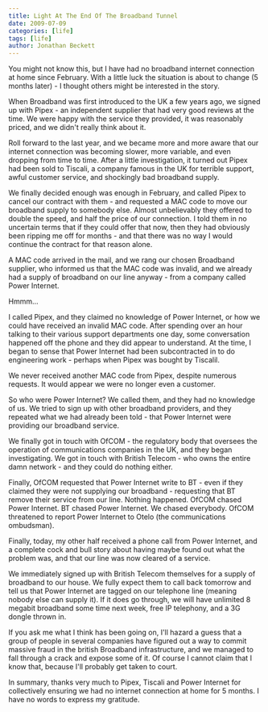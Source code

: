 ```yaml
---
title: Light At The End Of The Broadband Tunnel
date: 2009-07-09
categories: [life]
tags: [life]
author: Jonathan Beckett
---
```


You might not know this, but I have had no broadband internet connection at home since February. With a little luck the situation is about to change (5 months later) - I thought others might be interested in the story.

When Broadband was first introduced to the UK a few years ago, we signed up with Pipex - an independent supplier that had very good reviews at the time. We were happy with the service they provided, it was reasonably priced, and we didn't really think about it.

Roll forward to the last year, and we became more and more aware that our internet connection was becoming slower, more variable, and even dropping from time to time. After a little investigation, it turned out Pipex had been sold to Tiscali, a company famous in the UK for terrible support, awful customer service, and shockingly bad broadband supply.

We finally decided enough was enough in February, and called Pipex to cancel our contract with them - and requested a MAC code to move our broadband supply to somebody else. Almost unbelievably they offered to double the speed, and half the price of our connection. I told them in no uncertain terms that if they could offer that now, then they had obviously been ripping me off for months - and that there was no way I would continue the contract for that reason alone.

A MAC code arrived in the mail, and we rang our chosen Broadband supplier, who informed us that the MAC code was invalid, and we already had a supply of broadband on our line anyway - from a company called Power Internet.

Hmmm...

I called Pipex, and they claimed no knowledge of Power Internet, or how we could have received an invalid MAC code. After spending over an hour talking to their various support departments one day, some conversation happened off the phone and they did appear to understand. At the time, I began to sense that Power Internet had been subcontracted in to do engineering work - perhaps when Pipex was bought by Tiscalil.

We never received another MAC code from Pipex, despite numerous requests. It would appear we were no longer even a customer.

So who were Power Internet? We called them, and they had no knowledge of us. We tried to sign up with other broadband providers, and they repeated what we had already been told - that Power Internet were providing our broadband service.

We finally got in touch with OfCOM - the regulatory body that oversees the operation of communications companies in the UK, and they began investigating. We got in touch with British Telecom - who owns the entire damn network - and they could do nothing either.

Finally, OfCOM requested that Power Internet write to BT - even if they claimed they were not supplying our broadband - requesting that BT remove their service from our line. Nothing happened. OfCOM chased Power Internet. BT chased Power Internet. We chased everybody. OfCOM threatened to report Power Internet to Otelo (the communications ombudsman).

Finally, today, my other half received a phone call from Power Internet, and a complete cock and bull story about having maybe found out what the problem was, and that our line was now cleared of a service.

We immediately signed up with British Telecom themselves for a supply of broadband to our house. We fully expect them to call back tomorrow and tell us that Power Internet are tagged on our telephone line (meaning nobody else can supply it). If it does go through, we will have unlimited 8 megabit broadband some time next week, free IP telephony, and a 3G dongle thrown in.

If you ask me what I think has been going on, I'll hazard a guess that a group of people in several companies have figured out a way to commit massive fraud in the british Broadband infrastructure, and we managed to fall through a crack and expose some of it. Of course I cannot claim that I know that, because I'll probably get taken to court.

In summary, thanks very much to Pipex, Tiscali and Power Internet for collectively ensuring we had no internet connection at home for 5 months. I have no words to express my gratitude.